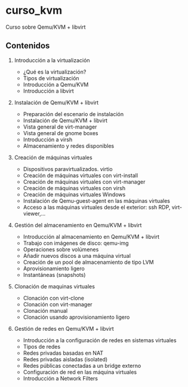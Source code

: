 # curso_kvm

Curso sobre Qemu/KVM + libvirt

## Contenidos

1. Introducción a la virtualización
	* ¿Qué es la virtualización?
	* Tipos de virtualización
	* Introducción a Qemu/KVM
	* Introducción a libvirt

2. Instalación de Qemu/KVM + libvirt
	* Preparación del escenario de instalación
	* Instalación de Qemu/KVM + libvirt
	* Vista general de virt-manager
	* Vista general de gnome boxes
	* Introducción a virsh
	* Almacenamiento y redes disponibles

3. Creación de máquinas virtuales
	* Dispositivos paravirtualizados. virtio 
	* Creación de máquinas virtuales con virt-install
	* Creación de máquinas virtuales con virt-manager
	* Creación de máquinas virtuales con virsh
	* Creación de máquinas virtuales Windows
	* Instalación de Qemu-guest-agent en las máquinas virtuales
	* Acceso a las máquinas virtuales desde el exterior: ssh RDP, virt-viewer,...

4. Gestión del  almacenamiento en Qemu/KVM + libvirt
	* Introducción al almacenamiento en Qemu/KVM + libvirt
	* Trabajo con imágenes de disco: qemu-img
	* Operaciones sobre volúmenes
	* Añadir nuevos discos a una máquina virtual
	* Creación de un pool de almacenamiento de tipo LVM
	* Aprovisionamiento ligero
	* Instantáneas (snapshots)

5. Clonación de maquinas virtuales
	* Clonación con virt-clone
	* Clonación con virt-manager
	* Clonación manual
	* Clonación usando aprovisionamiento ligero

6. Gestión de redes en Qemu/KVM + libvirt
	* Introducción a la configuración de redes en sistemas virtuales
	* Tipos de redes
	* Redes privadas basadas en NAT
	* Redes privadas aisladas (isolated)
	* Redes públicas conectadas a un bridge externo
	* Configuración de red en las máquina virtuales
	* Introducción a Network Filters
	
	
